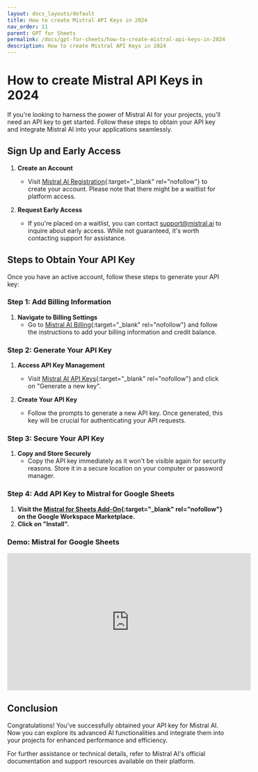 ```yaml
---
layout: docs_layouts/default
title: How to create Mistral API Keys in 2024
nav_order: 11
parent: GPT for Sheets
permalink: /docs/gpt-for-sheets/how-to-create-mistral-api-keys-in-2024
description: How to create Mistral API Keys in 2024
---
```


# How to create Mistral API Keys in 2024

If you're looking to harness the power of Mistral AI for your projects, you'll need an API key to get started. Follow these steps to obtain your API key and integrate Mistral AI into your applications seamlessly.

## Sign Up and Early Access

1. **Create an Account**
    - Visit [Mistral AI Registration](https://auth.mistral.ai/ui/registration){:target="_blank" rel="nofollow"} to create your account. Please note that there might be a waitlist for platform access.

2. **Request Early Access**
    - If you're placed on a waitlist, you can contact [support@mistral.ai](mailto:support@mistral.ai) to inquire about early access. While not guaranteed, it's worth contacting support for assistance.

## Steps to Obtain Your API Key

Once you have an active account, follow these steps to generate your API key:

### Step 1: Add Billing Information

1. **Navigate to Billing Settings**
    - Go to [Mistral AI Billing](https://console.mistral.ai/billing/){:target="_blank" rel="nofollow"} and follow the instructions to add your billing information and credit balance.

### Step 2: Generate Your API Key

1. **Access API Key Management**
    - Visit [Mistral AI API Keys](https://console.mistral.ai/user/api-keys/){:target="_blank" rel="nofollow"} and click on "Generate a new key".

2. **Create Your API Key**
    - Follow the prompts to generate a new API key. Once generated, this key will be crucial for authenticating your API requests.

### Step 3: Secure Your API Key

1. **Copy and Store Securely**
    - Copy the API key immediately as it won't be visible again for security reasons. Store it in a secure location on your computer or password manager.

### Step 4: Add API Key to Mistral for Google Sheets
1. **Visit the [Mistral for Sheets Add-On](https://workspace.google.com/marketplace/app/gpt_for_docs_sheets_forms_slides/466607203252){:target="_blank" rel="nofollow"} on the Google Workspace Marketplace.**
2. **Click on "Install".**

### Demo: Mistral for Google Sheets
<iframe width="560" height="315" src="https://www.youtube.com/embed/Na-pVhwaq7s?si=-0DDzd5cyMg95s4A" title="YouTube video player" frameborder="0" allow="accelerometer; autoplay; clipboard-write; encrypted-media; gyroscope; picture-in-picture; web-share" referrerpolicy="strict-origin-when-cross-origin" allowfullscreen></iframe>

## Conclusion

Congratulations! You've successfully obtained your API key for Mistral AI. Now you can explore its advanced AI functionalities and integrate them into your projects for enhanced performance and efficiency.

For further assistance or technical details, refer to Mistral AI's official documentation and support resources available on their platform.